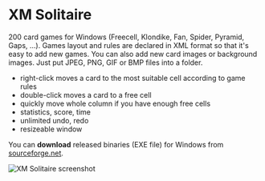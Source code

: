 # XM Solitaire
200 card games for Windows (Freecell, Klondike, Fan, Spider, Pyramid, Gaps, ...). Games layout and rules are declared in XML format so that it's easy to add new games. You can also add new card images or background images. Just put JPEG, PNG, GIF or BMP files into a folder.
- right-click moves a card to the most suitable cell according to game rules
- double-click moves a card to a free cell
- quickly move whole column if you have enough free cells
- statistics, score, time
- unlimited undo, redo
- resizeable window

You can **download** released binaries (EXE file) for Windows from [sourceforge.net](https://sourceforge.net/projects/xmsol/).

![XM Solitaire screenshot](http://petr.lastovicka.sweb.cz/img/xmsol.png)
